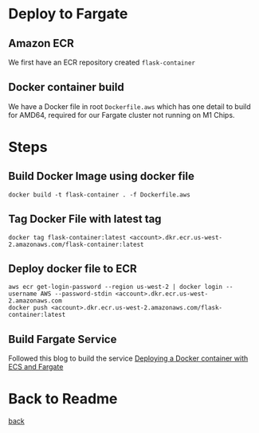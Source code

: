 # Deploy to Fargate
## Amazon ECR
We first have an ECR repository created
```flask-container```
## Docker container build
We have a Docker file in root ```Dockerfile.aws``` which has one detail to build for AMD64, required for our Fargate cluster not running on M1 Chips.

# Steps
## Build Docker Image using docker file
```
docker build -t flask-container . -f Dockerfile.aws
```

## Tag Docker File with latest tag
```
docker tag flask-container:latest <account>.dkr.ecr.us-west-2.amazonaws.com/flask-container:latest
```
## Deploy docker file to ECR

```
aws ecr get-login-password --region us-west-2 | docker login --username AWS --password-stdin <account>.dkr.ecr.us-west-2.amazonaws.com
docker push <account>.dkr.ecr.us-west-2.amazonaws.com/flask-container:latest    
```
## Build Fargate Service
Followed this blog to build the service
[Deploying a Docker container with ECS and Fargate](https://aws.plainenglish.io/deploying-a-docker-container-in-aws-using-fargate-5a19a140b018)

# Back to Readme
[back](../README.md)